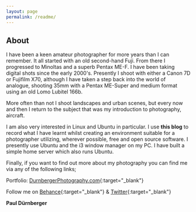 ```yaml
---
layout: page
permalink: /readme/
---
```

## About
I have been a keen amateur photographer for more years than I can remember. It all started with an old second-hand Fuji. From there I progressed to Minoltas and a superb Pentax ME-F. I have been taking digital shots since the early 2000's. Presently I shoot with either a Canon 7D or Fujifilm X70, although I have taken  a step back into the world of analogue, shooting 35mm with a Pentax ME-Super and medium format using an old Lomo Lubitel 166b.

More often than not I shoot landscapes and urban scenes, but every now and then I return to the subject that was my introduction to photography, aircraft.

I am also very interested in Linux and Ubuntu in particular. I use **this blog** to record what I have learnt whilst creating an environment suitable for a photographer utilizing, wherever possible, free and open source software. I presently use Ubuntu and the i3 window manager on my PC. I have built a simple home server which also runs Ubuntu.

Finally, if you want to find out more about my photography you can find me via any of the following links;

Portfolio: [DurnbergerPhotography.com](https://durnbergerphotography.com/){:target="_blank"}

Follow me on [Behance](https://www.behance.net/durnberger){:target="_blank"} & [Twitter](twitter.com/paul_durnberger){:target="_blank"}

**Paul Dürnberger**

